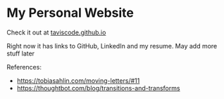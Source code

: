 # My Personal Website
Check it out at [taviscode.github.io](http://tavishcode.github.io)

Right now it has links to GitHub, LinkedIn and my resume. May add more stuff later

References:
- https://tobiasahlin.com/moving-letters/#11
- https://thoughtbot.com/blog/transitions-and-transforms
